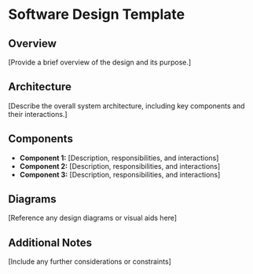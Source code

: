 # Software Design Template

## Overview
[Provide a brief overview of the design and its purpose.]

## Architecture
[Describe the overall system architecture, including key components and their interactions.]

## Components
- **Component 1:** [Description, responsibilities, and interactions]
- **Component 2:** [Description, responsibilities, and interactions]
- **Component 3:** [Description, responsibilities, and interactions]

## Diagrams
[Reference any design diagrams or visual aids here]

## Additional Notes
[Include any further considerations or constraints]
